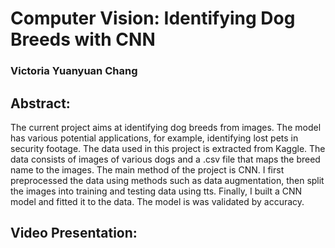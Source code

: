 # Computer Vision: Identifying Dog Breeds with CNN
### Victoria Yuanyuan Chang


## Abstract:
The current project aims at identifying dog breeds from images. The model has various potential applications, for example, identifying lost pets in security footage. The data used in this project is extracted from Kaggle. The data consists of images of various dogs and a .csv file that maps the breed name to the images. The main method of the project is CNN. I first preprocessed the data using methods such as data augmentation, then split the images into training and testing data using tts. Finally, I built a CNN model and fitted it to the data. The model is was validated by accuracy. 

## Video Presentation: 
